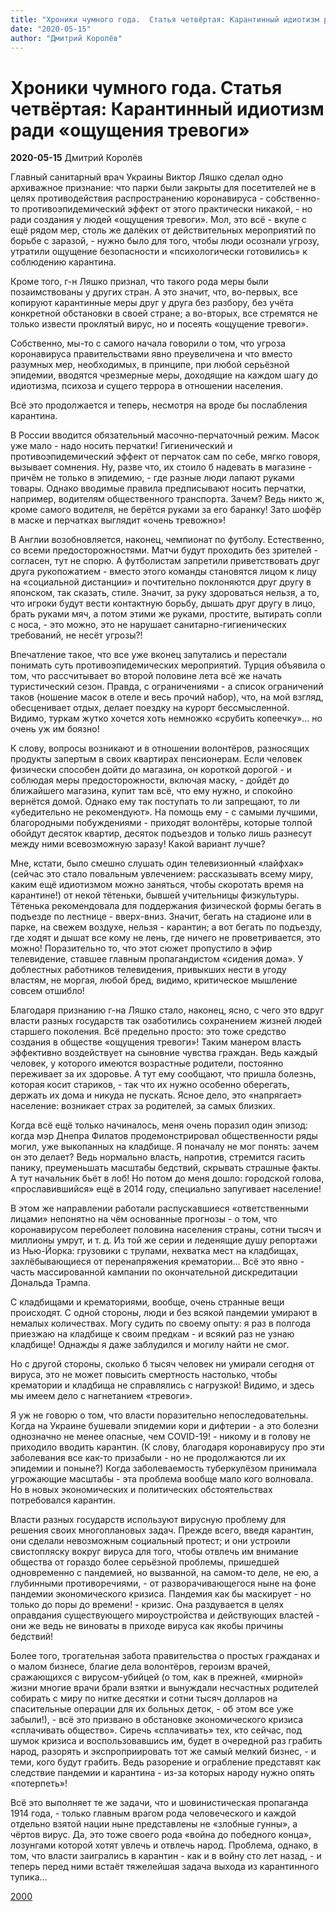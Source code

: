 ```yaml
---
title: "Хроники чумного года.  Статья четвёртая: Карантинный идиотизм ради «ощущения тревоги»"
date: "2020-05-15"
author: "Дмитрий Королёв"
---
```


# Хроники чумного года.  Статья четвёртая: Карантинный идиотизм ради «ощущения тревоги»

**2020-05-15** Дмитрий Королёв

Главный санитарный врач Украины Виктор Ляшко сделал одно архиважное признание: что парки были закрыты для посетителей не в целях противодействия распространению коронавируса - собственно-то противоэпидемический эффект от этого практически никакой, - но ради создания у людей «ощущения тревоги». Мол, это всё - вкупе с ещё рядом мер, столь же далёких от действительных мероприятий по борьбе с заразой, - нужно было для того, чтобы люди осознали угрозу, утратили ощущение безопасности и «психологически готовились» к соблюдению карантина.

Кроме того, г-н Ляшко признал, что такого рода меры были позаимствованы у других стран. А это значит, что, во-первых, все копируют карантинные меры друг у друга без разбору, без учёта конкретной обстановки в своей стране; а во-вторых, все стремятся не только извести проклятый вирус, но и посеять «ощущение тревоги».

Собственно, мы-то с самого начала говорили о том, что угроза коронавируса правительствами явно преувеличена и что вместо разумных мер, необходимых, в принципе, при любой серьёзной эпидемии, вводятся чрезмерные меры, доходящие на каждом шагу до идиотизма, психоза и сущего террора в отношении населения.

Всё это продолжается и теперь, несмотря на вроде бы послабления карантина.

В России вводится обязательный масочно-перчаточный режим. Масок уже мало - надо носить перчатки! Гигиенический и противоэпидемический эффект от перчаток сам по себе, мягко говоря, вызывает сомнения. Ну, разве что, их стоило б надевать в магазине - причём не только в эпидемию, - где разные люди лапают руками товары. Однако вводимые правила предписывают носить перчатки, например, водителям общественного транспорта. Зачем? Ведь никто ж, кроме самого водителя, не берётся руками за его баранку! Зато шофёр в маске и перчатках выглядит «очень тревожно»!

В Англии возобновляется, наконец, чемпионат по футболу. Естественно, со всеми предосторожностями. Матчи будут проходить без зрителей - согласен, тут не спорю. А футболистам запретили приветствовать друг друга рукопожатием - вместо этого команды становятся лицом к лицу на «социальной дистанции» и почтительно поклоняются друг другу в японском, так сказать, стиле. Значит, за руку здороваться нельзя, а то, что игроки будут вести контактную борьбу, дышать друг другу в лицо, брать руками мяч, а потом этими же руками, простите, вытирать сопли с носа, - это можно, это не нарушает санитарно-гигиенических требований, не несёт угрозы?!

Впечатление такое, что все уже вконец запутались и перестали понимать суть противоэпидемических мероприятий. Турция объявила о том, что рассчитывает во второй половине лета всё же начать туристический сезон. Правда, с ограничениями - а список ограничений таков (ношение масок в отеле и весь прочий набор), что, на мой взгляд, обесценивает отдых, делает поездку на курорт бессмысленной. Видимо, туркам жутко хочется хоть немножко «срубить копеечку»... но очень уж им боязно!

К слову, вопросы возникают и в отношении волонтёров, разносящих продукты запертым в своих квартирах пенсионерам. Если человек физически способен дойти до магазина, он короткой дорогой - и соблюдая меры предосторожности, включая маску, - дойдёт до ближайшего магазина, купит там всё, что ему нужно, и спокойно вернётся домой. Однако ему так поступать то ли запрещают, то ли «убедительно не рекомендуют». На помощь ему - с самыми лучшими, благородными побуждениями - приходят волонтёры, которые толпой обойдут десяток квартир, десяток подъездов и только лишь разнесут между ними всевозможную заразу! Какой вариант лучше?

Мне, кстати, было смешно слушать один телевизионный «лайфхак» (сейчас это стало повальным увлечением: рассказывать всему миру, каким ещё идиотизмом можно заняться, чтобы скоротать время на карантине!) от некой тётеньки, бывшей учительницы физкультуры. Тётенька рекомендовала для поддержания физической формы бегать в подъезде по лестнице - вверх-вниз. Значит, бегать на стадионе или в парке, на свежем воздухе, нельзя - карантин; а вот бегать по подъезду, где ходят и дышат все кому не лень, где ничего не проветривается, это можно! Поразительно то, что этот сюжет пропустило в эфир телевидение, ставшее главным пропагандистом «сидения дома». У доблестных работников телевидения, привыкших нести в угоду властям, не моргая, любой бред, видимо, критическое мышление совсем отшибло!

Благодаря признанию г-на Ляшко стало, наконец, ясно, с чего это вдруг власти разных государств так озаботились сохранением жизней людей старшего поколения. Всё предельно просто: это тоже средство создания в обществе «ощущения тревоги»! Таким манером власть эффективно воздействует на сыновние чувства граждан. Ведь каждый человек, у которого имеются возрастные родители, постоянно переживает за их здоровье. А тут ему сообщают, что пришла болезнь, которая косит стариков, - так что их нужно особенно оберегать, держать их дома и никуда не пускать. Ясное дело, это «напрягает» население: возникает страх за родителей, за самых близких.

Когда всё ещё только начиналось, меня очень поразил один эпизод: когда мэр Днепра Филатов продемонстрировал общественности ряды могил, уже выкопанных на кладбище. Я поначалу не мог понять: зачем он это делает? Ведь нормально власть, напротив, стремится гасить панику, преуменьшать масштабы бедствий, скрывать страшные факты. А тут начальник бьёт в лоб! Но потом до меня дошло: городской голова, «прославившийся» ещё в 2014 году, специально запугивает население!

В этом же направлении работали распускавшиеся «ответственными лицами» непонятно на чём основанные прогнозы - о том, что коронавирусом переболеет половина населения страны, сотни тысяч и миллионы умрут, и т. д. Из той же серии и леденящие душу репортажи из Нью-Йорка: грузовики с трупами, нехватка мест на кладбищах, захлёбывающиеся от перенапряжения крематории... Всё это явно - часть массированной кампании по окончательной дискредитации Дональда Трампа.

С кладбищами и крематориями, вообще, очень странные вещи происходят. С одной стороны, люди и без всякой пандемии умирают в немалых количествах. Могу судить по своему опыту: я раз в полгода приезжаю на кладбище к своим предкам - и всякий раз не узнаю кладбище! Однажды я даже заблудился и могилу найти не смог.

Но с другой стороны, сколько б тысяч человек ни умирали сегодня от вируса, это не может повысить смертность настолько, чтобы крематории и кладбища не справлялись с нагрузкой! Видимо, и здесь мы имеем дело с нагнетанием «тревоги».

Я уж не говорю о том, что власти поразительно непоследовательны. Когда на Украине бушевали эпидемии кори и дифтерии - а это болезни однозначно не менее опасные, чем COVID-19! - никому и в голову не приходило вводить карантин. (К слову, благодаря коронавирусу про эти заболевания все как-то призабыли - но не продолжаются ли их эпидемии и поныне?) Когда заболеваемость туберкулёзом принимала угрожающие масштабы - эта проблема вообще мало кого волновала. Но в новых экономических и политических обстоятельствах потребовался карантин.

Власти разных государств используют вирусную проблему для решения своих многоплановых задач. Прежде всего, введя карантин, они сделали невозможным социальный протест; и они устроили свистопляску вокруг вируса для того, чтобы отвлечь им внимание общества от гораздо более серьёзной проблемы, пришедшей одновременно с пандемией, но вызванной, на самом-то деле, не ею, а глубинными противоречиями, - от разворачивающегося ныне на фоне пандемии экономического кризиса. Пандемия как бы маскирует - но только до поры до времени! - кризис. Она раздувается в целях оправдания существующего мироустройства и действующих властей - они же ведь не виноваты в приходе вируса как якобы причины бедствий!

Более того, трогательная забота правительства о простых гражданах и о малом бизнесе, благие дела волонтёров, героизм врачей, сражающихся с вирусом-убийцей (о том, как в прежней, «мирной» жизни многие врачи брали взятки и вынуждали несчастных родителей собирать с миру по нитке десятки и сотни тысяч долларов на спасительные операции для их больных деток, - об этом все уже забыли!), - всё это призвано в обстановке экономического кризиса «сплачивать общество». Сиречь «сплачивать» тех, кто сейчас, под шумок кризиса и воспользовавшись им, будет в очередной раз грабить народ, разорять и экспроприировать тот же самый мелкий бизнес, - и теми, кого будут грабить. Ведь разорение и ограбление представят как следствие пандемии и карантина - из-за которых народу нужно опять «потерпеть»!

Всё это выполняет те же задачи, что и шовинистическая пропаганда 1914 года, - только главным врагом рода человеческого и каждой отдельно взятой нации ныне представлены не «злобные гунны», а чёртов вирус. Да, это тоже своего рода «война до победного конца», лозунгами которой хотят увлечь и отвлечь народ. Проблема, однако, в том, что власти заигрались в карантин - как и в войну сто лет назад, - и теперь перед ними встаёт тяжелейшая задача выхода из карантинного тупика...

[2000](https://www.2000.ua/v-nomere/forum/hroniki-chumnogo-goda_forum/karantin-radi-oshushenija-trevogi-.htm)